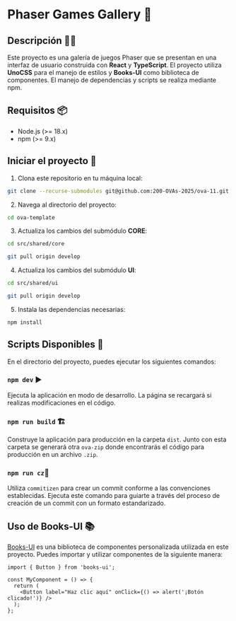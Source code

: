 # Phaser Games Gallery 🎯

## Descripción 🐱‍👤
Este proyecto es una galería de juegos Phaser que se presentan en una interfaz de usuario construida con **React** y **TypeScript**. El proyecto utiliza **UnoCSS** para el manejo de estilos y **Books-UI** como biblioteca de componentes. El manejo de dependencias y scripts se realiza mediante npm.

## Requisitos 📦

- Node.js (>= 18.x)
- npm (>= 9.x)

## Iniciar el proyecto 🚀

1. Clona este repositorio en tu máquina local:

  ```bash
  git clone --recurse-submodules git@github.com:200-OVAs-2025/ova-11.git
  ```

2. Navega al directorio del proyecto:

  ```bash
  cd ova-template
  ```

3. Actualiza los cambios del submódulo **CORE**:

  ```bash
  cd src/shared/core 
  ```

  ```bash
  git pull origin develop
  ```

4. Actualiza los cambios del submódulo **UI**:

  ```bash
  cd src/shared/ui 
  ```

  ```bash
  git pull origin develop
  ```

5. Instala las dependencias necesarias:

  ```bash
  npm install
  ```

## Scripts Disponibles 📜

En el directorio del proyecto, puedes ejecutar los siguientes comandos:

### `npm dev` ▶️

Ejecuta la aplicación en modo de desarrollo. La página se recargará si realizas modificaciones en el código.

### `npm run build` 🏗️

Construye la aplicación para producción en la carpeta `dist`. Junto con esta carpeta se generará otra `ova-zip` donde encontrarás el código para producción en un archivo `.zip`.

### `npm run cz`📝

Utiliza `commitizen` para crear un commit conforme a las convenciones establecidas. Ejecuta este comando para guiarte a través del proceso de creación de un commit con un formato estandarizado.

## Uso de Books-UI 📚

[Books-UI](https://www.npmjs.com/package/books-ui) es una biblioteca de componentes personalizada utilizada en este proyecto. Puedes importar y utilizar componentes de la siguiente manera:

```tsx
import { Button } from 'books-ui';

const MyComponent = () => {
  return (
    <Button label="Haz clic aquí" onClick={() => alert('¡Botón clicado!')} />
  );
};
```

